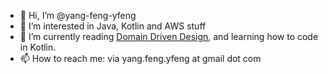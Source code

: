 - 👋 Hi, I’m @yang-feng-yfeng
- 👀 I’m interested in Java, Kotlin and AWS stuff
- 🌱 I’m currently reading [Domain Driven Design](https://en.wikipedia.org/wiki/Domain-driven_design), and learning how to code in Kotlin.
- 📫 How to reach me: via yang.feng.yfeng at gmail dot com

<!---
yang-feng-yfeng/yang-feng-yfeng is a ✨ special ✨ repository because its `README.md` (this file) appears on your GitHub profile.
You can click the Preview link to take a look at your changes.
--->

